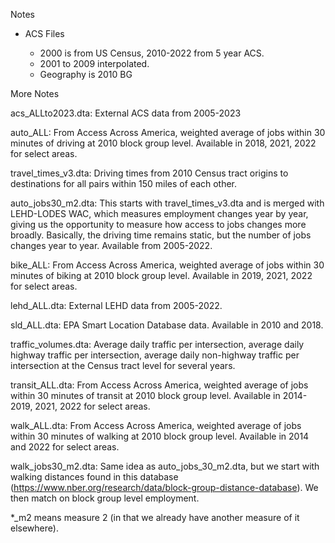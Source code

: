 Notes

* ACS Files

  * 2000 is from US Census, 2010-2022 from 5 year ACS.
  * 2001 to 2009 interpolated.
  * Geography is 2010 BG





More Notes

acs\_ALLto2023.dta: External ACS data from 2005-2023



auto\_ALL: From Access Across America, weighted average of jobs within 30 minutes of driving at 2010 block group level. Available in 2018, 2021, 2022 for select areas.



travel\_times\_v3.dta: Driving times from 2010 Census tract origins to destinations for all pairs within 150 miles of each other.



auto\_jobs30\_m2.dta: This starts with travel\_times\_v3.dta and is merged with LEHD-LODES WAC, which measures employment changes year by year, giving us the opportunity to measure how access to jobs changes more broadly. Basically, the driving time remains static, but the number of jobs changes year to year. Available from 2005-2022. 



bike\_ALL: From Access Across America, weighted average of jobs within 30 minutes of biking at 2010 block group level. Available in 2019, 2021, 2022 for select areas.



lehd\_ALL.dta: External LEHD data from 2005-2022.



sld\_ALL.dta: EPA Smart Location Database data. Available in 2010 and 2018.



traffic\_volumes.dta: Average daily traffic per intersection, average daily highway traffic per intersection, average daily non-highway traffic per intersection at the Census tract level for several years.



transit\_ALL.dta: From Access Across America, weighted average of jobs within 30 minutes of transit at 2010 block group level. Available in 2014-2019, 2021, 2022 for select areas.



walk\_ALL.dta: From Access Across America, weighted average of jobs within 30 minutes of walking at 2010 block group level. Available in 2014 and 2022 for select areas.



walk\_jobs30\_m2.dta: Same idea as auto\_jobs\_30\_m2.dta, but we start with walking distances found in this database (https://www.nber.org/research/data/block-group-distance-database). We then match on block group level employment.







\*\_m2 means measure 2 (in that we already have another measure of it elsewhere).





